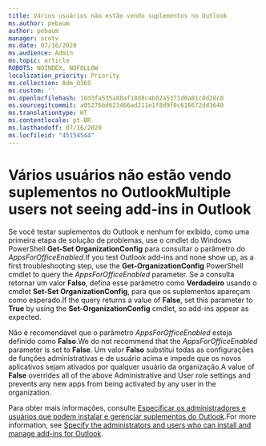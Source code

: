 ```yaml
---
title: Vários usuários não estão vendo suplementos no Outlook
ms.author: pebaum
author: pebaum
manager: scotv
ms.date: 07/16/2020
ms.audience: Admin
ms.topic: article
ROBOTS: NOINDEX, NOFOLLOW
localization_priority: Priority
ms.collection: Adm_O365
ms.custom: ''
ms.openlocfilehash: 18d3fa535a88af18d8c4b02a5371d0a81c8d28c0
ms.sourcegitcommit: a05276bd623466ad211e1f8d9f0c616672dd3640
ms.translationtype: HT
ms.contentlocale: pt-BR
ms.lasthandoff: 07/16/2020
ms.locfileid: "45154544"
---
```

# <a name="multiple-users-not-seeing-add-ins-in-outlook"></a><span data-ttu-id="d2138-102">Vários usuários não estão vendo suplementos no Outlook</span><span class="sxs-lookup"><span data-stu-id="d2138-102">Multiple users not seeing add-ins in Outlook</span></span>

<span data-ttu-id="d2138-103">Se você testar suplementos do Outlook e nenhum for exibido, como uma primeira etapa de solução de problemas, use o cmdlet do Windows PowerShell **Get-Set OrganizationConfig** para consultar o parâmetro do _AppsForOfficeEnabled_.</span><span class="sxs-lookup"><span data-stu-id="d2138-103">If you test Outlook add-ins and none show up, as a first troubleshooting step, use the **Get-OrganizationConfig** PowerShell cmdlet to query the _AppsForOfficeEnabled_ parameter.</span></span> <span data-ttu-id="d2138-104">Se a consulta retornar um valor **Falso**, defina esse parâmetro como **Verdadeiro** usando o cmdlet **Set-Set OrganizationConfig**, para que os suplementos apareçam como esperado.</span><span class="sxs-lookup"><span data-stu-id="d2138-104">If the query returns a value of **False**, set this parameter to **True** by using the **Set-OrganizationConfig** cmdlet, so add-ins appear as expected.</span></span>

<span data-ttu-id="d2138-105">Não é recomendável que o parâmetro _AppsForOfficeEnabled_ esteja definido como **Falso**.</span><span class="sxs-lookup"><span data-stu-id="d2138-105">We do not recommend that the _AppsForOfficeEnabled_ parameter is set to **False**.</span></span> <span data-ttu-id="d2138-106">Um valor **Falso** substitui todas as configurações de funções administrativas e de usuário acima e impede que os novos aplicativos sejam ativados por qualquer usuário da organização.</span><span class="sxs-lookup"><span data-stu-id="d2138-106">A value of **False** overrides all of the above Administrative and User role settings and prevents any new apps from being activated by any user in the organization.</span></span>

<span data-ttu-id="d2138-107">Para obter mais informações, consulte [Especificar os administradores e usuários que podem instalar e gerenciar suplementos do Outlook](https://docs.microsoft.com/exchange/clients-and-mobile-in-exchange-online/add-ins-for-outlook/specify-who-can-install-and-manage-add-ins#user-roles).</span><span class="sxs-lookup"><span data-stu-id="d2138-107">For more information, see [Specify the administrators and users who can install and manage add-ins for Outlook](https://docs.microsoft.com/exchange/clients-and-mobile-in-exchange-online/add-ins-for-outlook/specify-who-can-install-and-manage-add-ins#user-roles).</span></span>